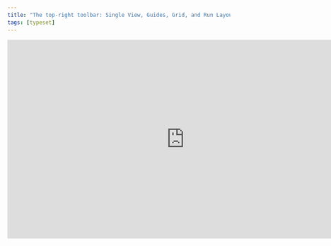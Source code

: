 ```yaml
---
title: "The top-right toolbar: Single View, Guides, Grid, and Run Layout"
tags: [typeset]
---
```

 
<html><body><section data-type="chapter" class="hsecchapter" data-hederis-type="hsecchapter" id="typeset-view-toolbar" data-pi-attrs="id: typeset-view-toolbar; data-tags: typeset;" role="doc-chapter" data-tags="typeset" data-author-name=" " data-book-title=" " title="The top-right toolbar: Single View, Guides, Grid, and Run Layout"><iframe width="800" height="450" src="https://www.youtube.com/embed/uJFdCjW8Rl8" frameborder="0" allow="accelerometer;" encrypted-media="" gyroscope="" picture-in-picture="" allowfullscreen="" id="pBbsynpv7"/><p data-embedded-html="true" id="pH99vYozI">INTENTIONALLY BLANK</p><p class="hblkp" data-hederis-type="hblkp" id="pnNMg1N6K">At the top right of the previewer, you should see three rows of buttons. At the top are your standard page navigation buttons, to take you back to the Dashboard, to your Settings options, and the book info editor.</p><img data-hederis-type="hblkimg" class="hblkimg" id="pCJeYjks5" src="/images/righttoolbar.png" data-img-src="/images/righttoolbar.png"/><p class="hblkp" data-hederis-type="hblkp" id="pbvXAcI8A">Just below that, you have three buttons:</p><ol class="hwprnumlist" data-hederis-type="hwprnumlist" id="pJ3vGUesp"><li class="hblkoli" data-hederis-type="hblkoli" id="lianr1WHJZ"><p class="hblkoli" data-hederis-type="hblklip" id="pMHpCE1hr">Single View: This doesn&#8217;t do much right now, but soon it will allow you toggle between viewing your pages as spreads or as single pages.</p></li><li class="hblkoli" data-hederis-type="hblkoli" id="li6fYor1hH"><p class="hblkoli" data-hederis-type="hblklip" id="pQuFxW35t">Guides: This button toggles your page guides on and off. This guides highlight the different margin areas and the page content area, so that you can see how everything lines up.</p></li><li class="hblkoli" data-hederis-type="hblkoli" id="limo8TOLJO"><p class="hblkoli" data-hederis-type="hblklip" id="pMKzXE4ka">Grid: This toggles on and off your baseline grid, which is determined by your line-height setting in the General Page Design menu. When you turn this on, you&#8217;ll see a grid of horizontal lines on all your pages, so that you can adjust your text margins and padding as needed to ensure it all lines up with the baseline grid. See &#8220;<a href="{% link _docs/baseline-grid.md %}" data-hederis-type="hspana" id="pMOsKF0kb"><span class="Hyperlink" data-hederis-type="hspnspan" id="p1I8pbi5Z">Working with the Baseline Grid</span></a>&#8221; for more info.</p></li></ol><p class="hblkp" data-hederis-type="hblkp" id="pd9lP6CPC">Below your view options, you&#8217;ll see the current page count for your book, and the Run Layout button. The Run Layout button will become your best &#8220;frenemy&#8221; as you use the app, and is how you reflow your content through your pages after you update the design.</p><p class="hblkp" data-hederis-type="hblkp" id="ptFhP0CVY">Most design changes will automatically reflow your content (unless your chapters are locked, of course). However, there are a handful of design options that require you to manually click the run Layout button in order to see them. For example, changes to your Page Templates, or when you&#8217;re limiting your changes to a subset of elements (like &#8220;Only this plain text paragraph&#8221;).</p></section></body></html>
